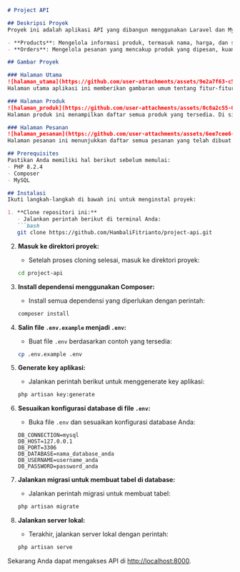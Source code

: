 ```markdown
# Project API

## Deskripsi Proyek
Proyek ini adalah aplikasi API yang dibangun menggunakan Laravel dan MySQL. Aplikasi ini memiliki dua fitur utama: **Products** dan **Orders**.

- **Products**: Mengelola informasi produk, termasuk nama, harga, dan stok.
- **Orders**: Mengelola pesanan yang mencakup produk yang dipesan, kuantitas, dan informasi lainnya.

## Gambar Proyek

### Halaman Utama
![halaman_utama](https://github.com/user-attachments/assets/9e2a7f63-c593-4901-992e-27662a063ee3)
Halaman utama aplikasi ini memberikan gambaran umum tentang fitur-fitur yang tersedia dan memungkinkan pengguna untuk menavigasi ke bagian lain dari aplikasi.

### Halaman Produk
![halaman_produk](https://github.com/user-attachments/assets/0c8a2c55-047a-43e5-96a0-b2a5a6a8934e)
Halaman produk ini menampilkan daftar semua produk yang tersedia. Di sini, pengguna dapat melihat informasi produk, termasuk nama, harga, dan jumlah stok yang ada.

### Halaman Pesanan
![halaman_pesanan](https://github.com/user-attachments/assets/6ee7cee6-90bd-4666-86ae-24d0e2f4d200)
Halaman pesanan ini menunjukkan daftar semua pesanan yang telah dibuat. Pengguna dapat melihat detail pesanan, termasuk produk yang dipesan dan kuantitas masing-masing.

## Prerequisites
Pastikan Anda memiliki hal berikut sebelum memulai:
- PHP 8.2.4
- Composer
- MySQL

## Instalasi
Ikuti langkah-langkah di bawah ini untuk menginstal proyek:

1. **Clone repositori ini:**
   - Jalankan perintah berikut di terminal Anda:
   ```bash
   git clone https://github.com/HambaliFitrianto/project-api.git
   ```

2. **Masuk ke direktori proyek:**
   - Setelah proses cloning selesai, masuk ke direktori proyek:
   ```bash
   cd project-api
   ```

3. **Install dependensi menggunakan Composer:**
   - Install semua dependensi yang diperlukan dengan perintah:
   ```bash
   composer install
   ```

4. **Salin file `.env.example` menjadi `.env`:**
   - Buat file `.env` berdasarkan contoh yang tersedia:
   ```bash
   cp .env.example .env
   ```

5. **Generate key aplikasi:**
   - Jalankan perintah berikut untuk menggenerate key aplikasi:
   ```bash
   php artisan key:generate
   ```

6. **Sesuaikan konfigurasi database di file `.env`:**
   - Buka file `.env` dan sesuaikan konfigurasi database Anda:
   ```env
   DB_CONNECTION=mysql
   DB_HOST=127.0.0.1
   DB_PORT=3306
   DB_DATABASE=nama_database_anda
   DB_USERNAME=username_anda
   DB_PASSWORD=password_anda
   ```

7. **Jalankan migrasi untuk membuat tabel di database:**
   - Jalankan perintah migrasi untuk membuat tabel:
   ```bash
   php artisan migrate
   ```

8. **Jalankan server lokal:**
   - Terakhir, jalankan server lokal dengan perintah:
   ```bash
   php artisan serve
   ```

Sekarang Anda dapat mengakses API di [http://localhost:8000](http://localhost:8000).
```